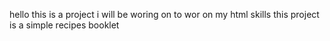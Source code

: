 hello this is a project i will be woring on to wor on my html skills this 
project is a simple recipes booklet 
